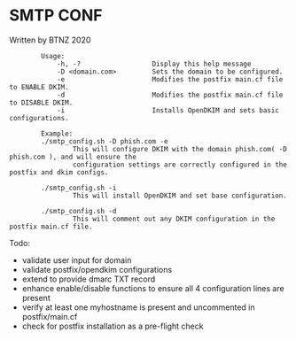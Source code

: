 # SMTP CONF
Written by BTNZ 2020

```text
        Usage:
            -h, -?                  Display this help message
            -D <domain.com>         Sets the domain to be configured.
            -e                      Modifies the postfix main.cf file to ENABLE DKIM.
            -d                      Modifies the postfix main.cf file to DISABLE DKIM.
            -i                      Installs OpenDKIM and sets basic configurations.

        Example:
        ./smtp_config.sh -D phish.com -e
                This will configure DKIM with the domain phish.com( -D phish.com ), and will ensure the 
                configuration settings are correctly configured in the postfix and dkim configs.

        ./smtp_config.sh -i
                This will install OpenDKIM and set base configuration.

        ./smtp_config.sh -d
                This will comment out any DKIM configuration in the postfix main.cf file.
```

Todo:

* validate user input for domain
* validate postfix/opendkim configurations
* extend to provide dmarc TXT record
* enhance enable/disable functions to ensure all 4 configuration lines are present
* verify at least one myhostname is present and uncommented in postfix/main.cf
* check for postfix installation as a pre-flight check
